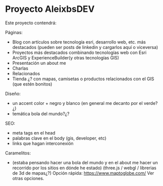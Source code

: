 # Proyecto AleixbsDEV

Este proyecto contendrá: 

Páginas: 
  - Blog con artículos sobre tecnología esri, desarrollo web, etc. más destacados (pueden ser posts de linkedin y cargarlos aquí o viceversa)
  - Proyectos más destacados combinando tecnologías web con Esri ArcGIS y ExperienceBuilder(y otras tecnologías GIS)
  - Presentación un about me
  - Charlas
  - Relacionados 
  - Tienda ¿? con mapas, camisetas o productos relacionados con el GIS (que estén bonitos)

Diseño: 
  - un accent color + negro y blanco (en general me decanto por el verde?¿)
  - temática bola del mundo?¿?

SEO:
   - meta tags en el head
   - palabras clave en el body (gis, developer, etc)
   - links que hagan interconexión


Caramelitos:
  - (estaba pensando hacer una bola del mundo y en el about me hacer un recorrido por los sitios en dónde he estado) (three.js / webgl / librerias de 3d de mapas¿?)
  Opción rápida: https://www.maptoglobe.com/
  Ver otras opciones. 